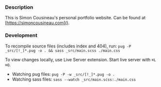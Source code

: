 ### Description

This is Simon Cousineau's personal portfolio website. Can be found at [https://simoncousineau.com]().

### Development

To recompile source files (includes index and 404), run:
`pug -P _src/[!_]*.pug -o . && sass _src/main.scss ./main.css`

To view changes locally, use Live Server extension. Start live server with `⌘L ⌘O`.

-   Watching pug files:
    `pug -P -w _src/[!_]*.pug -o .`
-   Watching sass files:
    `sass --watch _src/main.scss:./main.css`
